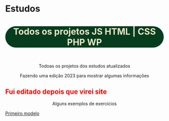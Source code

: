 # Estudos
<h1 style="text-align: center; background-color: #063d1e; color: #ebe5c5; border-radius: 40px;">Todos os projetos JS HTML | CSS PHP WP</h1> <br>
    <P style="text-align: center;" >
    Todoas os projetos dos estudos atualizados
    </P>
    <p style="text-align: center;"> Fazendo uma edição 2023 para mostrar algumas informações</p>
    <h2 style="color: red;" style="text-align: center;"> Fui editado depois que virei site </h2>
    <p style="text-align: center;">Alguns exemplos de exercícios<p>
        <a style="text-align: center;" href="https://alanqg.github.io/Estudos/HTML/Modulo-02-html%20Guanabara/13-projeto-do-zero(corecao-desafio)/part-09/" target="_blank">Primeiro modelo</a>